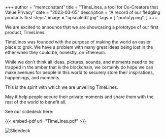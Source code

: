 +++
author = "memconstant"
title = "TimeLines, a tool for Co-Creators that Value Privacy"
date = "2023-03-05"
description = "A record of our fledgling products first steps"
image = "upscaled2.jpg"
tags = [
    "prototyping",
]
+++

We are excited to announce that we are showcasing a prototype of our first product, TimeLines.

TimeLines was founded with the purpose of making the world an easier place to grok. We have a problem with many great ideas being lost in the ether when they could be, honestly, on Ethereum.

While we don't think all ideas, pictures, sounds, and moments need to be trapped in the amber that is the blockchain, we certainly do hope we can make avenues for people in this world to securely store their inspirations, happenings, and moments.

This is the spirit with which we are unveiling TimeLines.

May it help people secure their private moments and share them with the rest of the world to benefit all.

See our slidedeck here:

{{< embed-pdf url="TimeLines.pdf" >}}


![Slidedeck]()
